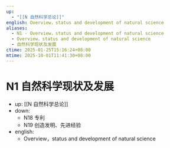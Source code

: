 ```yaml
---
up:
  - "[[N 自然科学总论]]"
english: Overview，status and development of natural science
aliases:
  - N1 - Overview，status and development of natural science
  - Overview，status and development of natural science
  - 自然科学现状及发展
ctime: 2025-01-25T15:16:24+08:00
mtime: 2025-10-01T11:41:30+08:00
---
```


# N1 自然科学现状及发展

- up: [[N 自然科学总论]]
- down:
	- N18 专利
	- N19 创造发明、先进经验
- english:
	- Overview，status and development of natural science
